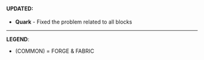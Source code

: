 #### UPDATED:
- **Quark** - Fixed the problem related to all blocks

---
**LEGEND**:
- (COMMON) = FORGE & FABRIC